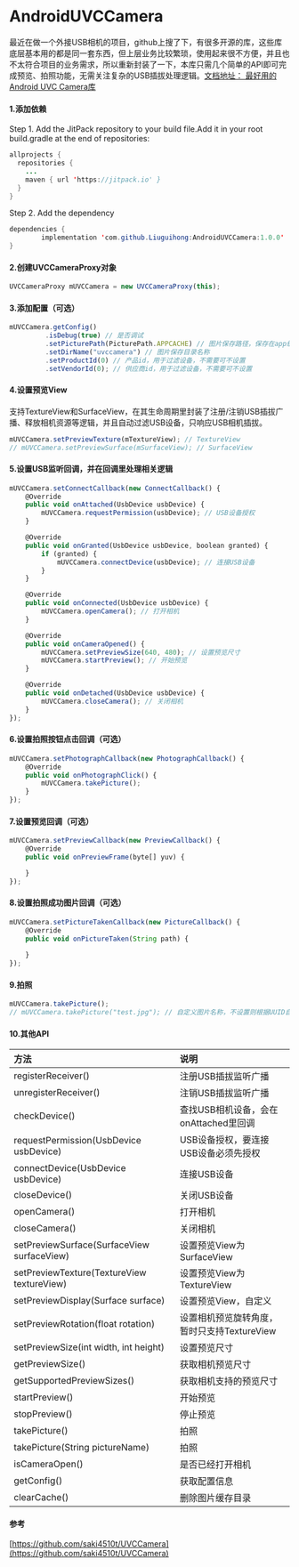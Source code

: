# AndroidUVCCamera
最近在做一个外接USB相机的项目，github上搜了下，有很多开源的库，这些库底层基本用的都是同一套东西，但上层业务比较繁琐，使用起来很不方便，并且也不太符合项目的业务需求，所以重新封装了一下，本库只需几个简单的API即可完成预览、拍照功能，无需关注复杂的USB插拔处理逻辑。[文档地址：
最好用的Android UVC Camera库](https://blog.csdn.net/u011630465/article/details/86511258)
#### 1.添加依赖
Step 1. Add the JitPack repository to your build file.Add it in your root build.gradle at the end of repositories:
```java
allprojects {
  repositories {
    ...
    maven { url 'https://jitpack.io' }
  }
}
```
Step 2. Add the dependency
```java
dependencies {
        implementation 'com.github.Liuguihong:AndroidUVCCamera:1.0.0'
}
```
#### 2.创建UVCCameraProxy对象
```javascript
UVCCameraProxy mUVCCamera = new UVCCameraProxy(this);
```
#### 3.添加配置（可选）
```javascript
mUVCCamera.getConfig()
         .isDebug(true) // 是否调试
         .setPicturePath(PicturePath.APPCACHE) // 图片保存路径，保存在app缓存还是sd卡
         .setDirName("uvccamera") // 图片保存目录名称
         .setProductId(0) // 产品id，用于过滤设备，不需要可不设置
         .setVendorId(0); // 供应商id，用于过滤设备，不需要可不设置
```
#### 4.设置预览View
支持TextureView和SurfaceView，在其生命周期里封装了注册/注销USB插拔广播、释放相机资源等逻辑，并且自动过滤USB设备，只响应USB相机插拔。
```javascript
mUVCCamera.setPreviewTexture(mTextureView); // TextureView
// mUVCCamera.setPreviewSurface(mSurfaceView); // SurfaceView
```
#### 5.设置USB监听回调，并在回调里处理相关逻辑
```javascript
mUVCCamera.setConnectCallback(new ConnectCallback() {
    @Override
    public void onAttached(UsbDevice usbDevice) {
        mUVCCamera.requestPermission(usbDevice); // USB设备授权
    }

    @Override
    public void onGranted(UsbDevice usbDevice, boolean granted) {
        if (granted) {
            mUVCCamera.connectDevice(usbDevice); // 连接USB设备
        }
    }

    @Override
    public void onConnected(UsbDevice usbDevice) {
        mUVCCamera.openCamera(); // 打开相机
    }

    @Override
    public void onCameraOpened() {
        mUVCCamera.setPreviewSize(640, 480); // 设置预览尺寸
        mUVCCamera.startPreview(); // 开始预览
    }

    @Override
    public void onDetached(UsbDevice usbDevice) {
        mUVCCamera.closeCamera(); // 关闭相机
    }
});
```
#### 6.设置拍照按钮点击回调（可选）
```javascript
mUVCCamera.setPhotographCallback(new PhotographCallback() {
    @Override
    public void onPhotographClick() {
        mUVCCamera.takePicture();
    }
});
```
#### 7.设置预览回调（可选）
```javascript
mUVCCamera.setPreviewCallback(new PreviewCallback() {
    @Override
    public void onPreviewFrame(byte[] yuv) {

    }
});
```
#### 8.设置拍照成功图片回调（可选）
```javascript
mUVCCamera.setPictureTakenCallback(new PictureCallback() {
    @Override
    public void onPictureTaken(String path) {
    
    }
});
```
#### 9.拍照
```javascript
mUVCCamera.takePicture();
// mUVCCamera.takePicture("test.jpg"); // 自定义图片名称，不设置则根据UUID自动保存
```
#### 10.其他API
|方法|说明|
|:-------------|:-------------|
|registerReceiver()|注册USB插拔监听广播|
|unregisterReceiver()|注销USB插拔监听广播|
|checkDevice()|查找USB相机设备，会在onAttached里回调|
|requestPermission(UsbDevice usbDevice)|USB设备授权，要连接USB设备必须先授权|
|connectDevice(UsbDevice usbDevice)|连接USB设备|
|closeDevice()|关闭USB设备|
|openCamera()|打开相机|
|closeCamera()|关闭相机|
|setPreviewSurface(SurfaceView surfaceView)|设置预览View为SurfaceView|
|setPreviewTexture(TextureView textureView)|设置预览View为TextureView|
|setPreviewDisplay(Surface surface)|设置预览View，自定义|
|setPreviewRotation(float rotation)|设置相机预览旋转角度，暂时只支持TextureView|
|setPreviewSize(int width, int height)|设置预览尺寸|
|getPreviewSize()|获取相机预览尺寸|
|getSupportedPreviewSizes()|获取相机支持的预览尺寸|
|startPreview()|开始预览|
|stopPreview()|停止预览|
|takePicture()|拍照|
|takePicture(String pictureName)|拍照|
|isCameraOpen()|是否已经打开相机|
|getConfig()|获取配置信息|
|clearCache()|删除图片缓存目录|
#### 参考
 [https://github.com/saki4510t/UVCCamera](https://github.com/saki4510t/UVCCamera)

